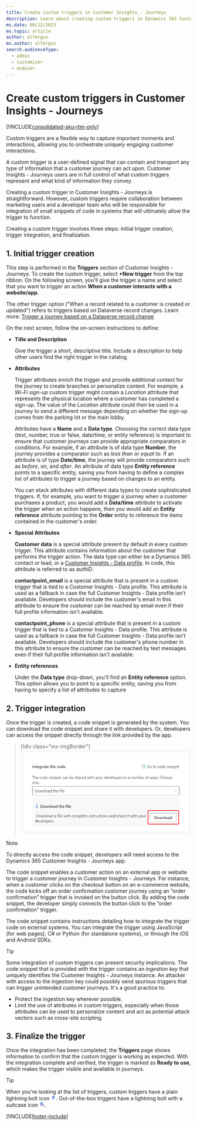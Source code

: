 ```yaml
---
title: Create custom triggers in Customer Insights - Journeys
description: Learn about creating custom triggers in Dynamics 365 Customer Insights - Journeys.
ms.date: 08/22/2023
ms.topic: article
author: alfergus
ms.author: alfergus
search.audienceType: 
  - admin
  - customizer
  - enduser
---
```


# Create custom triggers in Customer Insights - Journeys

[!INCLUDE[consolidated-sku-rtm-only](../includes/consolidated-sku-rtm-only.md)]

Custom triggers are a flexible way to capture important moments and interactions, allowing you to orchestrate uniquely engaging customer interactions.

A custom trigger is a user-defined signal that can contain and transport any type of information that a customer journey can act upon. Customer Insights - Journeys users are in full control of what custom triggers represent and what kind of information they convey.

Creating a custom trigger in Customer Insights - Journeys is straightforward. However, custom triggers require collaboration between marketing users and a developer team who will be responsible for integration of small snippets of code in systems that will ultimately allow the trigger to function.

Creating a custom trigger involves three steps: initial trigger creation, trigger integration, and finalization.

## 1. Initial trigger creation

This step is performed in the **Triggers** section of Customer Insights - Journeys. To create the custom trigger, select **+New trigger** from the top ribbon. On the following screen, you'll give the trigger a name and select that you want to trigger an action **When a customer interacts with a website/app**. 

The other trigger option ("When a record related to a customer is created or updated") refers to triggers based on Dataverse record changes. Learn more: [Trigger a journey based on a Dataverse record change](real-time-marketing-dataverse-trigger.md)

On the next screen, follow the on-screen instructions to define:

- **Title and Description**

  Give the trigger a short, descriptive title. Include a description to help other users find the right trigger in the catalog.  

- **Attributes**

  Trigger attributes enrich the trigger and provide additional context for the journey to create branches or personalize content. For example, a *Wi-Fi sign-up* custom trigger might contain a *Location* attribute that represents the physical location where a customer has completed a sign-up. The value of the *Location* attribute could then be used in a journey to send a different message depending on whether the sign-up comes from the parking lot or the main lobby.

  Attributes have a **Name** and a **Data type**. Choosing the correct data type (text, number, true or false, date/time, or entity reference) is important to ensure that customer journeys can provide appropriate comparators in conditions. For example, if an attribute is of data type **Number**, the journey provides a comparator such as *less than* or *equal to*. If an attribute is of type **Date/time**, the journey will provide comparators such as *before*, *on*, and *after*. An attribute of data type **Entity reference** points to a specific entity, saving you from having to define a complex list of attributes to trigger a journey based on changes to an entity. 

  You can stack attributes with different data types to create sophisticated triggers. If, for example, you want to trigger a journey when a customer purchases a product, you would add a **Data/time** attribute to activate the trigger when an action happens, then you would add an **Entity reference** attribute pointing to the **Order** entity to reference the items contained in the customer's order.

- **Special Attributes**
  
    **Customer data** is a special attribute present by default in every custom trigger. This attribute contains information about the customer that performs the trigger action. The data type can either be a Dynamics 365 contact or lead, or a [Customer Insights - Data profile](/dynamics365/customer-insights/customer-profiles). In code, this attribute is referred to as *authID*.

    **contactpoint_email** is a special attribute that is present in a custom trigger that is tied to a Customer Insights - Data profile. This attribute is used as a fallback in case the full Customer Insights - Data profile isn't available. Developers should include the customer's email in this attribute to ensure the customer can be reached by email even if their full profile information isn't available.

    **contactpoint_phone** is a special attribute that is present in a custom trigger that is tied to a Customer Insights - Data profile. This attribute is used as a fallback in case the full Customer Insights - Data profile isn't available. Developers should include the customer's phone number in this attribute to ensure the customer can be reached by text messages even if their full profile information isn't available.

- **Entity references**

    Under the **Data type** drop-down, you'll find an **Entity reference** option. This option allows you to point to a specific entity, saving you from having to specify a list of attributes to capture 

## 2. Trigger integration

Once the trigger is created, a code snippet is generated by the system. You can download the code snippet and share it with developers. Or, developers can access the snippet directly through the link provided by the app.

> [!div class="mx-imgBorder"]
> ![Setup code snippet download.](media/real-time-marketing-move-ingestion.png "Setup code snippet download")

> [!NOTE]
> To directly access the code snippet, developers will need access to the Dynamics 365 Customer Insights - Journeys app.

The code snippet enables a customer action on an external app or website to trigger a customer journey in Customer Insights - Journeys. For instance, when a customer clicks on the checkout button on an e-commerce website, the code kicks off an order confirmation customer journey using an “order confirmation” trigger that is invoked on the button click. By adding the code snippet, the developer simply connects the button click to the “order confirmation” trigger.

The code snippet contains instructions detailing how to integrate the trigger code on external systems. You can integrate the trigger using JavaScript (for web pages), C# or Python (for standalone systems), or through the iOS and Android SDKs.

> [!TIP]
> Some integration of custom triggers can present security implications. The code snippet that is provided with the trigger contains an *ingestion key* that uniquely identifies the Customer Insights - Journeys instance. An attacker with access to the ingestion key could possibly send spurious triggers that can trigger unintended customer journeys. It's a good practice to:
> - Protect the ingestion key wherever possible.
> - Limit the use of attributes in custom triggers, especially when those attributes can be used to personalize content and act as potential attack vectors such as cross-site scripting.

## 3. Finalize the trigger

Once the integration has been completed, the **Triggers** page shows information to confirm that the custom trigger is working as expected. With the integration complete and verified, the trigger is marked as **Ready to use**, which makes the trigger visible and available in journeys.

> [!TIP]
> When you're looking at the list of triggers, custom triggers have a plain lightning bolt icon ![Custom trigger icon.](media/real-time-marketing-custom.png "Custom trigger icon"). Out-of-the-box triggers have a lightning bolt with a suitcase icon ![Out-of-the-box trigger icon.](media/real-time-marketing-oob.png "Out-of-the-box trigger icon").

[!INCLUDE[footer-include](../includes/footer-banner.md)]
